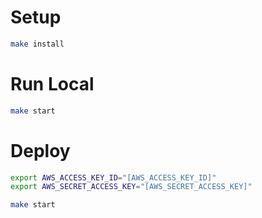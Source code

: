 # Setup

```sh
make install
```

# Run Local

```sh
make start
```


# Deploy

```sh
export AWS_ACCESS_KEY_ID="[AWS_ACCESS_KEY_ID]"
export AWS_SECRET_ACCESS_KEY="[AWS_SECRET_ACCESS_KEY]"

make start
```